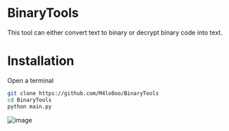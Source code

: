 ﻿# BinaryTools
 This tool can either convert text to binary or decrypt binary code into text.

# Installation
Open a terminal

```bash
git clone https://github.com/M4lo0oo/BinaryTools
cd BinaryTools
python main.py
```
![image](https://github.com/user-attachments/assets/8b1fcbee-35f6-4e2a-80a0-785c418579c1)
